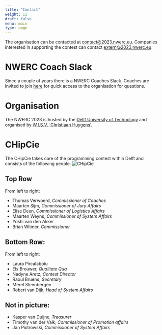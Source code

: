 ```yaml
---
title: "Contact"
weight: 11
draft: false
menu: main
type: page
---
```

The organisation can be contacted at [contact@2023.nwerc.eu](mailto:contact@2023.nwerc.eu). Companies interested in supporting the contest can contact [extern@2023.nwerc.eu](mailto:extern@2023.nwerc.eu).

# NWERC Coach Slack
Since a couple of years there is a NWERC Coaches Slack. Coaches are invited to join [here](https://nwerc-icpc.slack.com/join/shared_invite/zt-1ggf2uot2-SVwK9k29~xfwKZaZT0Vw6Q)
for quick access to the organisation for questions.

# Organisation
The NWERC 2023 is hosted by the [Delft University of Technology](https://www.tudelft.nl) and organised by [W.I.S.V. `Christiaan Huygens'](https://ch.tudelft.nl).

# CHipCie
The CHipCie takes care of the programming contest within Delft and consists of the following people.
![CHipCie](/chipcie.webp)

## Top Row
From left to right:
* Thomas Verwoerd, _Commissioner of Coaches_
* Maarten Sijm, _Commissioner of Jury Affairs_
* Elise Deen, _Commissioner of Logistics Affairs_
* Maarten Weyns, _Commissioner of System Affairs_
* Yoshi van den Akker
* Brian Witmer, _Commissioner_

## Bottom Row:
From left to right:
* Laura Pircalaboiu
* Els Brouwer, _Qualitate Qua_
* Nadyne Aretz, _Contest Director_
* Raoul Bruens, _Secretary_
* Merel Steenbergen
* Robert van Dijk, _Head of System Affairs_

## Not in picture:
 * Kasper van Duijne, _Treasurer_
 * Timothy van der Valk, _Commissioner of Promotion affairs_
 * Jan Piotrowski, _Commissioner of System Affairs_ 
